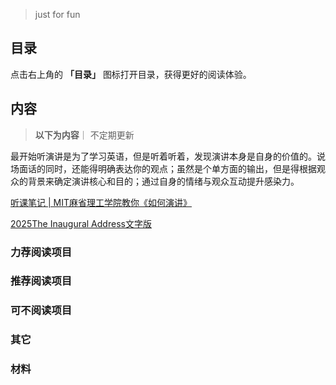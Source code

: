 > just for fun

## 目录

点击右上角的 **「目录」** 图标打开目录，获得更好的阅读体验。


## 内容
> **以下为内容**｜ 不定期更新

最开始听演讲是为了学习英语，但是听着听着，发现演讲本身是自身的价值的。说场面话的同时，还能得明确表达你的观点；虽然是个单方面的输出，但是得根据观众的背景来确定演讲核心和目的；通过自身的情绪与观众互动提升感染力。


[听课笔记 | MIT麻省理工学院教你《如何演讲》](https://zhuanlan.zhihu.com/p/282735958)




[2025The Inaugural Address文字版](https://www.whitehouse.gov/remarks/2025/01/the-inaugural-address/) 

### 力荐阅读项目   



### 推荐阅读项目    




### 可不阅读项目


 


### 其它




<!--

-->




### 材料

